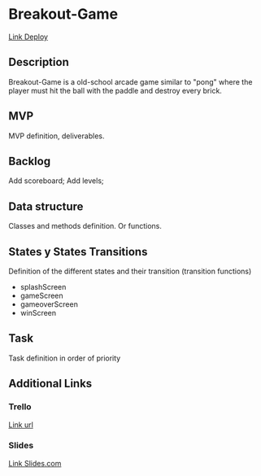 # Breakout-Game
[Link Deploy](https://makariuz.github.io/Breakout-Game/)


## Description

Breakout-Game is a old-school arcade game similar to "pong" where the player must hit the ball with the paddle and destroy every
brick.

## MVP
MVP definition, deliverables.



## Backlog

Add scoreboard;
Add levels;


## Data structure
Classes and methods definition. Or functions.


## States y States Transitions
Definition of the different states and their transition (transition functions)

- splashScreen
- gameScreen
- gameoverScreen
- winScreen


## Task
Task definition in order of priority


## Additional Links


### Trello
[Link url](https://trello.com)


### Slides
[Link Slides.com](http://slides.com)
